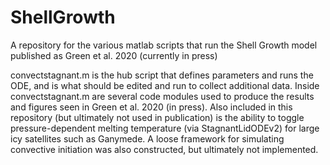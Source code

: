 # ShellGrowth
A repository for the various matlab scripts that run the Shell Growth model published as Green et al. 2020 (currently in press)

convectstagnant.m is the hub script that defines parameters and runs the ODE, and is what should be edited and run to collect additional data. Inside convectstagnant.m are several code modules used to produce the results and figures seen in Green et al. 2020 (in press). Also included in this repository (but ultimately not used in publication) is the ability to toggle pressure-dependent melting temperature (via StagnantLidODEv2) for large icy satellites such as Ganymede. A loose framework for simulating convective initiation was also constructed, but ultimately not implemented.
